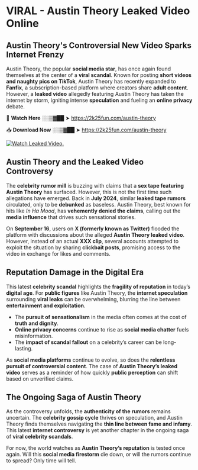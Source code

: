 # VIRAL - Austin Theory Leaked Video Online

## **Austin Theory's Controversial New Video Sparks Internet Frenzy**  

Austin Theory, the popular **social media star**, has once again found themselves at the center of a **viral scandal**. Known for posting **short videos and naughty pics on TikTok**, Austin Theory has recently expanded to **Fanfix**, a subscription-based platform where creators share **adult content**. However, a **leaked video** allegedly featuring Austin Theory has taken the internet by storm, igniting intense **speculation** and fueling an **online privacy** debate.  

🔴 **Watch Here** ░░▒▓██ ➤ https://2k25fun.com/austin-theory  

📥 **Download Now** ░░▒▓██ ➤ https://2k25fun.com/austin-theory  

[![Watch Leaked Video.](https://miro.medium.com/v2/resize:fit:828/format:webp/1*cilzJN44JGOrTw9NJCrNHA.gif "Watch Leaked Video")](https://2k25fun.com/austin-theory)

## **Austin Theory and the Leaked Video Controversy**  

The **celebrity rumor mill** is buzzing with claims that a **sex tape featuring Austin Theory** has surfaced. However, this is not the first time such allegations have emerged. Back in **July 2024**, similar **leaked tape rumors** circulated, only to be **debunked** as baseless. Austin Theory, best known for hits like *In Ha Mood*, has **vehemently denied the claims**, calling out the **media influence** that drives such sensational stories.  

On **September 16**, users on **X (formerly known as Twitter)** flooded the platform with discussions about the alleged **Austin Theory leaked video**. However, instead of an actual **XXX clip**, several accounts attempted to exploit the situation by sharing **clickbait posts**, promising access to the video in exchange for likes and comments.  

## **Reputation Damage in the Digital Era**  

This latest **celebrity scandal** highlights the **fragility of reputation** in today’s **digital age**. For **public figures** like Austin Theory, the **internet speculation** surrounding **viral leaks** can be overwhelming, blurring the line between **entertainment and exploitation**.  

- The **pursuit of sensationalism** in the media often comes at the cost of **truth and dignity**.  
- **Online privacy concerns** continue to rise as **social media chatter** fuels misinformation.  
- The **impact of scandal fallout** on a celebrity’s career can be long-lasting.  

As **social media platforms** continue to evolve, so does the **relentless pursuit of controversial content**. The case of **Austin Theory’s leaked video** serves as a reminder of how quickly **public perception** can shift based on unverified claims.  

## **The Ongoing Saga of Austin Theory**  

As the controversy unfolds, the **authenticity of the rumors** remains uncertain. The **celebrity gossip cycle** thrives on speculation, and Austin Theory finds themselves navigating the **thin line between fame and infamy**. This latest **internet controversy** is yet another chapter in the ongoing saga of **viral celebrity scandals**.  

For now, the world watches as **Austin Theory’s reputation** is tested once again. Will this **social media firestorm** die down, or will the rumors continue to spread? Only time will tell.